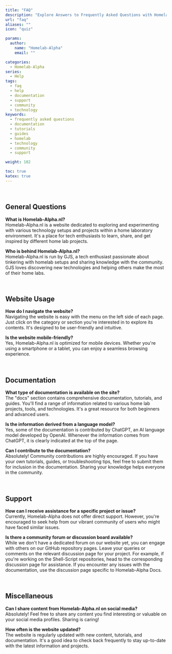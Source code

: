 ```yaml
---
title: "FAQ"
description: "Explore Answers to Frequently Asked Questions with Homelab-Alpha"
url: "faq"
aliases: ""
icon: "quiz"

params:
  author:
    name: "Homelab-Alpha"
    email: ""

categories:
  - Homelab-Alpha
series:
  - Help
tags:
  - faq
  - help
  - documentation
  - support
  - community
  - technology
keywords:
  - frequently asked questions
  - documentation
  - tutorials
  - guides
  - homelab
  - technology
  - community
  - support

weight: 102

toc: true
katex: true
---
```


<br />

## General Questions

**What is Homelab-Alpha.nl?**\
Homelab-Alpha.nl is a website dedicated to exploring and experimenting with various
technology setups and projects within a home laboratory environment. It's a place
for tech enthusiasts to learn, share, and get inspired by different home lab projects.

**Who is behind Homelab-Alpha.nl?**\
Homelab-Alpha.nl is run by GJS, a tech enthusiast passionate about tinkering with
homelab setups and sharing knowledge with the community. GJS loves discovering new
technologies and helping others make the most of their home labs.

<br />

## Website Usage

**How do I navigate the website?**\
Navigating the website is easy with the menu on the left side of each page. Just
click on the category or section you're interested in to explore its contents. It's
designed to be user-friendly and intuitive.

**Is the website mobile-friendly?**\
Yes, Homelab-Alpha.nl is optimized for mobile devices. Whether you're using a smartphone
or a tablet, you can enjoy a seamless browsing experience.

<br />

## Documentation

**What type of documentation is available on the site?**\
The "docs" section contains comprehensive documentation, tutorials, and guides. You'll
find a range of information related to various home lab projects, tools, and technologies.
It's a great resource for both beginners and advanced users.

**Is the information derived from a language model?**\
Yes, some of the documentation is contributed by ChatGPT, an AI language model developed
by OpenAI. Whenever the information comes from ChatGPT, it is clearly indicated at
the top of the page.

**Can I contribute to the documentation?**\
Absolutely! Community contributions are highly encouraged. If you have your own tutorials,
guides, or troubleshooting tips, feel free to submit them for inclusion in the documentation.
Sharing your knowledge helps everyone in the community.

<br />

## Support

**How can I receive assistance for a specific project or issue?**\
Currently, Homelab-Alpha does not offer direct support. However, you're encouraged
to seek help from our vibrant community of users who might have faced similar issues.

**Is there a community forum or discussion board available?**\
While we don't have a dedicated forum on our website yet, you can engage with others
on our GitHub repository pages. Leave your queries or comments on the relevant discussion
page for your project. For example, if you're working on the Shell-Script repositories,
head to the corresponding discussion page for assistance. If you encounter any issues
with the documentation, use the discussion page specific to Homelab-Alpha Docs.

<br />

## Miscellaneous

**Can I share content from Homelab-Alpha.nl on social media?**\
Absolutely! Feel free to share any content you find interesting or valuable on your
social media profiles. Sharing is caring!

**How often is the website updated?**\
The website is regularly updated with new content, tutorials, and documentation.
It's a good idea to check back frequently to stay up-to-date with the latest information
and projects.
